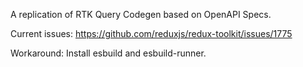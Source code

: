 A replication of RTK Query Codegen based on OpenAPI Specs.

Current issues:
https://github.com/reduxjs/redux-toolkit/issues/1775

Workaround:
Install esbuild and esbuild-runner.
